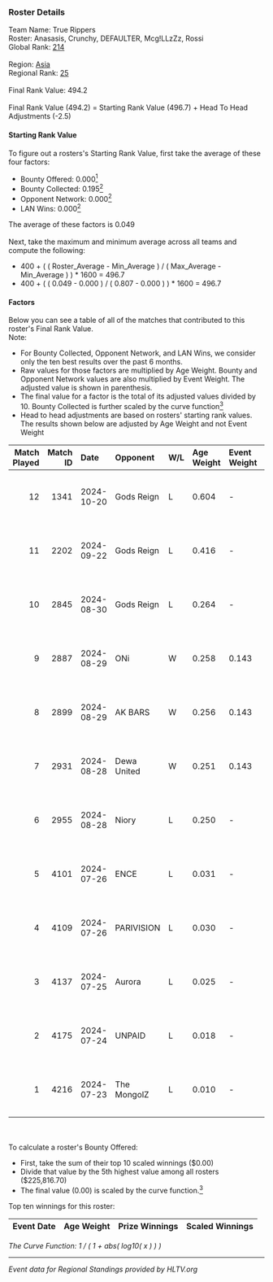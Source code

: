 ### Roster Details<br />
Team Name: True Rippers<br />
Roster: Anasasis, Crunchy, DEFAULTER, Mcg!LLzZz, Rossi<br />
Global Rank: [214](../../standings_global_2025_01_17.md)<br />
<br />
Region: [Asia]( ../../standings_asia_2025_01_17.md)<br />
Regional Rank: [25]( ../../standings_asia_2025_01_17.md)<br />
<br />
Final Rank Value:  494.2<br />
<br />
Final Rank Value (494.2) = Starting Rank Value (496.7) + Head To Head Adjustments (-2.5)<br />

#### Starting Rank Value<br />
To figure out a rosters's Starting Rank Value, first take the average of these four factors:<br />
- Bounty Offered: 0.000[<sup>1</sup>](#table2)
- Bounty Collected: 0.195[<sup>2</sup>](#table1)
- Opponent Network: 0.000[<sup>2</sup>](#table1)
- LAN Wins: 0.000[<sup>2</sup>](#table1)

The average of these factors is 0.049<br />
<br />
Next, take the maximum and minimum average across all teams and compute the following:<br />
- 400 + ( ( Roster_Average - Min_Average ) / ( Max_Average - Min_Average ) ) * 1600 = 496.7
- 400 + ( ( 0.049 - 0.000 ) / ( 0.807 - 0.000 ) ) * 1600 = 496.7


#### Factors<br />
Below you can see a table of all of the matches that contributed to this roster's Final Rank Value.<br />
Note:<br />

- For Bounty Collected, Opponent Network, and LAN Wins, we consider only the ten best results over the past 6 months.
- Raw values for those factors are multiplied by Age Weight. Bounty and Opponent Network values are also multiplied by Event Weight. The adjusted value is shown in parenthesis.
- The final value for a factor is the total of its adjusted values divided by 10. Bounty Collected is further scaled by the curve function[<sup>3</sup>](#curveFunction)
- Head to head adjustments are based on rosters' starting rank values. The results shown below are adjusted by Age Weight and not Event Weight
<span id="table1"></span><br />


| Match Played | Match ID | Date       | Opponent    | W/L | Age Weight | Event Weight | Bounty Collected | Opponent Network | LAN Wins  | H2H Adj. | Roster                                            |
| -: | -: | :- | :- | :- | :- | :- | :- | :- | :- | -: | :- |
|           12 |     1341 | 2024-10-20 | Gods Reign  | L   | 0.604      | -            | -                | -                | -         |    -4.17 | Anasasis, Crunchy, DEFAULTER, Mcg!LLzZz, Rossi    |
|           11 |     2202 | 2024-09-22 | Gods Reign  | L   | 0.416      | -            | -                | -                | -         |    -2.91 | Anasasis, Crunchy, DEFAULTER, Mcg!LLzZz, Rossi    |
|           10 |     2845 | 2024-08-30 | Gods Reign  | L   | 0.264      | -            | -                | -                | -         |    -1.83 | Crazy_Gamer, Crunchy, DayMake, DEFAULTER, Rossi   |
|            9 |     2887 | 2024-08-29 | ONi         | W   | 0.258      | 0.143        | 0.000 (0.000)    | 0.037 (0.001)    | 0 (0.000) |     3.77 | Crazy_Gamer, Crunchy, DayMake, DEFAULTER, Rossi   |
|            8 |     2899 | 2024-08-29 | AK BARS     | W   | 0.256      | 0.143        | 0.020 (0.001)    | 0.012 (0.000)    | 0 (0.000) |     4.96 | Crazy_Gamer, Crunchy, DayMake, DEFAULTER, Rossi   |
|            7 |     2931 | 2024-08-28 | Dewa United | W   | 0.251      | 0.143        | 0.000 (0.000)    | 0.047 (0.002)    | 0 (0.000) |     2.92 | Crazy_Gamer, Crunchy, DayMake, DEFAULTER, Rossi   |
|            6 |     2955 | 2024-08-28 | Niory       | L   | 0.250      | -            | -                | -                | -         |    -4.88 | Crazy_Gamer, Crunchy, DayMake, DEFAULTER, Rossi   |
|            5 |     4101 | 2024-07-26 | ENCE        | L   | 0.031      | -            | -                | -                | -         |    -0.02 | Crazy_Gamer, DayMake, DEFAULTER, Mcg!LLzZz, Rossi |
|            4 |     4109 | 2024-07-26 | PARIVISION  | L   | 0.030      | -            | -                | -                | -         |    -0.11 | Crazy_Gamer, DayMake, DEFAULTER, Mcg!LLzZz, Rossi |
|            3 |     4137 | 2024-07-25 | Aurora      | L   | 0.025      | -            | -                | -                | -         |    -0.18 | Crazy_Gamer, DayMake, DEFAULTER, Mcg!LLzZz, Rossi |
|            2 |     4175 | 2024-07-24 | UNPAID      | L   | 0.018      | -            | -                | -                | -         |    -0.03 | Crazy_Gamer, DayMake, DEFAULTER, Mcg!LLzZz, Rossi |
|            1 |     4216 | 2024-07-23 | The MongolZ | L   | 0.010      | -            | -                | -                | -         |     0.00 | Crazy_Gamer, DayMake, DEFAULTER, Mcg!LLzZz, Rossi |

<br />
<span id="table2"></span><br />
To calculate a roster's Bounty Offered:<br />

- First, take the sum of their top 10 scaled winnings ($0.00)
- Divide that value by the 5th highest value among all rosters ($225,816.70)
- The final value (0.00) is scaled by the curve function.[<sup>3</sup>](#curveFunction)

Top ten winnings for this roster:<br />

| Event Date | Age Weight | Prize Winnings | Scaled Winnings |
| :- | -: | :- | :- |


<span id="curveFunction"></span>_The Curve Function: 1 / ( 1 + abs( log10( x ) ) )_<br />

---
_Event data for Regional Standings provided by HLTV.org_<br />
